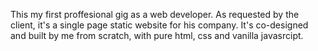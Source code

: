 This my first proffesional gig as a web developer. As requested by the client, it's a single page static website for his company. It's co-designed and built by me from scratch, with pure html, css and vanilla javasrcipt. 
